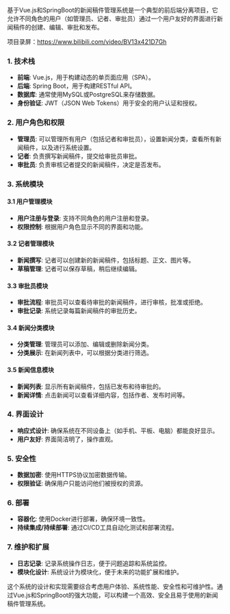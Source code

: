 ﻿基于Vue.js和SpringBoot的新闻稿件管理系统是一个典型的前后端分离项目，它允许不同角色的用户（如管理员、记者、审批员）通过一个用户友好的界面进行新闻稿件的创建、编辑、审批和发布。

项目录屏：https://www.bilibili.com/video/BV13x421D7Gh

### 1. 技术栈

- **前端**: Vue.js，用于构建动态的单页面应用（SPA）。
- **后端**: Spring Boot，用于构建RESTful API。
- **数据库**: 通常使用MySQL或PostgreSQL来存储数据。
- **身份验证**: JWT（JSON Web Tokens）用于安全的用户认证和授权。

### 2. 用户角色和权限

- **管理员**: 可以管理所有用户（包括记者和审批员），设置新闻分类，查看所有新闻稿件，以及进行系统设置。
- **记者**: 负责撰写新闻稿件，提交给审批员审批。
- **审批员**: 负责审核记者提交的新闻稿件，决定是否发布。

### 3. 系统模块

#### 3.1 用户管理模块

- **用户注册与登录**: 支持不同角色的用户注册和登录。
- **权限控制**: 根据用户角色显示不同的界面和功能。

#### 3.2 记者管理模块

- **新闻撰写**: 记者可以创建新的新闻稿件，包括标题、正文、图片等。
- **草稿管理**: 记者可以保存草稿，稍后继续编辑。

#### 3.3 审批员模块

- **审批流程**: 审批员可以查看待审批的新闻稿件，进行审核，批准或拒绝。
- **审批记录**: 系统记录每篇新闻稿件的审批历史。

#### 3.4 新闻分类模块

- **分类管理**: 管理员可以添加、编辑或删除新闻分类。
- **分类展示**: 在新闻列表中，可以根据分类进行筛选。

#### 3.5 新闻信息模块

- **新闻列表**: 显示所有新闻稿件，包括已发布和待审批的。
- **新闻详情**: 点击新闻可以查看详细内容，包括作者、发布时间等。

### 4. 界面设计

- **响应式设计**: 确保系统在不同设备上（如手机、平板、电脑）都能良好显示。
- **用户友好**: 界面简洁明了，操作直观。

### 5. 安全性

- **数据加密**: 使用HTTPS协议加密数据传输。
- **权限验证**: 确保用户只能访问他们被授权的资源。

### 6. 部署

- **容器化**: 使用Docker进行部署，确保环境一致性。
- **持续集成/持续部署**: 通过CI/CD工具自动化测试和部署流程。

### 7. 维护和扩展

- **日志记录**: 记录系统操作日志，便于问题追踪和系统监控。
- **模块化设计**: 系统设计为模块化，便于未来的功能扩展和维护。

这个系统的设计和实现需要综合考虑用户体验、系统性能、安全性和可维护性。通过Vue.js和SpringBoot的强大功能，可以构建一个高效、安全且易于使用的新闻稿件管理系统。
